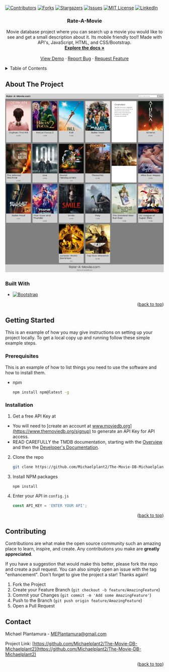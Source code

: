 <!-- PROJECT SHIELDS -->
[![Contributors][contributors-shield]][contributors-url]
[![Forks][forks-shield]][forks-url]
[![Stargazers][stars-shield]][stars-url]
[![Issues][issues-shield]][issues-url]
[![MIT License][license-shield]][license-url]
[![LinkedIn][linkedin-shield]][linkedin-url]



<!-- PROJECT LOGO -->
<h3 align="center">Rate-A-Movie</h3>

  <p align="center">
    Movie database project where you can search up a movie you would like to see and get a small description about it. Its mobile friendly too!! Made with API's, JavaScript, HTML, and CSS/Bootstrap.
    <br />
    <a href="https://github.com/Michaelplant2/The-Movie-DB-Michaelplant2"><strong>Explore the docs »</strong></a>
    <br />
    <br />
    <a href="https://rate-a-moviedb.netlify.app">View Demo</a>
    ·
    <a href="https://github.com/Michaelplant2/The-Movie-DB-Michaelplant2/issues">Report Bug</a>
    ·
    <a href="https://github.com/Michaelplant2/The-Movie-DB-Michaelplant2/issues">Request Feature</a>
  </p>
</div>



<!-- TABLE OF CONTENTS -->
<details>
  <summary>Table of Contents</summary>
  <ol>
    <li>
      <a href="#about-the-project">About The Project</a>
      <ul>
        <li><a href="#built-with">Built With</a></li>
      </ul>
    </li>
    <li>
      <a href="#getting-started">Getting Started</a>
      <ul>
        <li><a href="#prerequisites">Prerequisites</a></li>
        <li><a href="#installation">Installation</a></li>
      </ul>
    </li>
    <li><a href="#contributing">Contributing</a></li>
    <li><a href="#contact">Contact</a></li>
  </ol>
</details>



<!-- ABOUT THE PROJECT -->
## About The Project

<img src="img/project-4.png" />


### Built With

* [![Bootstrap][Bootstrap.com]][Bootstrap-url]

<p align="right">(<a href="#readme">back to top</a>)</p>



<!-- GETTING STARTED -->
## Getting Started

This is an example of how you may give instructions on setting up your project locally.
To get a local copy up and running follow these simple example steps.

### Prerequisites

This is an example of how to list things you need to use the software and how to install them.
* npm
  ```sh
  npm install npm@latest -g
  ```

### Installation

1. Get a free API Key at 
- You will need to [create an account at www.moviedb.org](https://www.themoviedb.org/signup) to generate an API Key for API access.
- READ CAREFULLY the TMDB documentation, starting with the [Overview](https://www.themoviedb.org/documentation/api) and then the [Developer's Documentation](https://developers.themoviedb.org/3/getting-started/introductionapi).

2. Clone the repo
   ```sh
   git clone https://github.com/Michaelplant2/The-Movie-DB-Michaelplant2.git
   ```
3. Install NPM packages
   ```sh
   npm install
   ```
4. Enter your API in `config.js`
   ```js
   const API_KEY = 'ENTER YOUR API';
   ```

<p align="right">(<a href="#readme">back to top</a>)</p>


<!-- CONTRIBUTING -->
## Contributing

Contributions are what make the open source community such an amazing place to learn, inspire, and create. Any contributions you make are **greatly appreciated**.

If you have a suggestion that would make this better, please fork the repo and create a pull request. You can also simply open an issue with the tag "enhancement".
Don't forget to give the project a star! Thanks again!

1. Fork the Project
2. Create your Feature Branch (`git checkout -b feature/AmazingFeature`)
3. Commit your Changes (`git commit -m 'Add some AmazingFeature'`)
4. Push to the Branch (`git push origin feature/AmazingFeature`)
5. Open a Pull Request


<!-- CONTACT -->
## Contact

Michael Plantamura - MEPlantamura@gmail.com

Project Link: [https://github.com/Michaelplant2/The-Movie-DB-Michaelplant2](https://github.com/Michaelplant2/The-Movie-DB-Michaelplant2)

<p align="right">(<a href="#readme">back to top</a>)</p>


<!-- MARKDOWN LINKS & IMAGES -->
<!-- https://www.markdownguide.org/basic-syntax/#reference-style-links -->
[contributors-shield]: https://img.shields.io/github/contributors/Michaelplant2/The-Movie-DB-Michaelplant2.svg?style=for-the-badge
[contributors-url]: https://github.com/Michaelplant2/The-Movie-DB-Michaelplant2/graphs/contributors
[forks-shield]: https://img.shields.io/github/forks/Michaelplant2/The-Movie-DB-Michaelplant2.svg?style=for-the-badge
[forks-url]: https://github.com/Michaelplant2/The-Movie-DB-Michaelplant2/network/members
[stars-shield]: https://img.shields.io/github/stars/Michaelplant2/The-Movie-DB-Michaelplant2.svg?style=for-the-badge
[stars-url]: https://github.com/Michaelplant2/The-Movie-DB-Michaelplant2/stargazers
[issues-shield]: https://img.shields.io/github/issues/Michaelplant2/The-Movie-DB-Michaelplant2.svg?style=for-the-badge
[issues-url]: https://github.com/Michaelplant2/The-Movie-DB-Michaelplant2/issues
[license-shield]: https://img.shields.io/github/license/Michaelplant2/The-Movie-DB-Michaelplant2.svg?style=for-the-badge
[license-url]: https://github.com/Michaelplant2/The-Movie-DB-Michaelplant2/blob/master/LICENSE.txt
[linkedin-shield]: https://img.shields.io/badge/-LinkedIn-black.svg?style=for-the-badge&logo=linkedin&colorB=555
[linkedin-url]: https://linkedin.com/in/michael-plantamura-458347223/
[product-screenshot]: images/screenshot.png
[Next.js]: https://img.shields.io/badge/next.js-000000?style=for-the-badge&logo=nextdotjs&logoColor=white
[Next-url]: https://nextjs.org/
[React.js]: https://img.shields.io/badge/React-20232A?style=for-the-badge&logo=react&logoColor=61DAFB
[React-url]: https://reactjs.org/
[Vue.js]: https://img.shields.io/badge/Vue.js-35495E?style=for-the-badge&logo=vuedotjs&logoColor=4FC08D
[Vue-url]: https://vuejs.org/
[Angular.io]: https://img.shields.io/badge/Angular-DD0031?style=for-the-badge&logo=angular&logoColor=white
[Angular-url]: https://angular.io/
[Svelte.dev]: https://img.shields.io/badge/Svelte-4A4A55?style=for-the-badge&logo=svelte&logoColor=FF3E00
[Svelte-url]: https://svelte.dev/
[Laravel.com]: https://img.shields.io/badge/Laravel-FF2D20?style=for-the-badge&logo=laravel&logoColor=white
[Laravel-url]: https://laravel.com
[Bootstrap.com]: https://img.shields.io/badge/Bootstrap-563D7C?style=for-the-badge&logo=bootstrap&logoColor=white
[Bootstrap-url]: https://getbootstrap.com
[JQuery.com]: https://img.shields.io/badge/jQuery-0769AD?style=for-the-badge&logo=jquery&logoColor=white
[JQuery-url]: https://jquery.com 